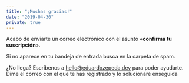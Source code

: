 ```yaml
---
title: "¡Muchas gracias!"
date: "2019-04-30"
private: true
---
```


Acabo de enviarte un correo electrónico con el asunto «**confirma tu suscripción**».

Si no aparece en tu bandeja de entrada busca en la carpeta de spam.

¿No llega? Escríbenos a [hello@eduardozepeda.dev](mailto:hello@eduardozepeda.dev) para poder ayudarte. Dime el correo con el que te has registrado y lo solucionaré enseguida
